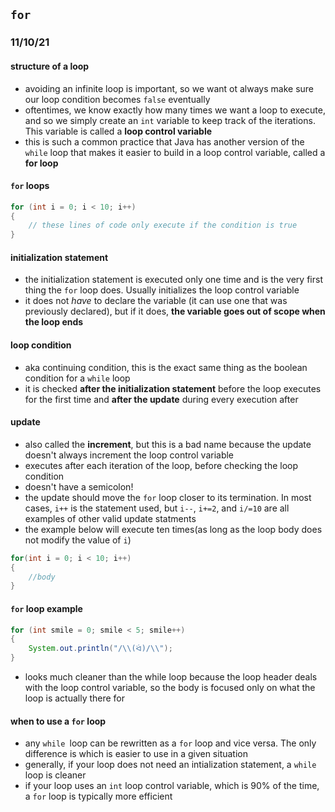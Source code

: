 ## `for`
### 11/10/21

#### structure of a loop
- avoiding an infinite loop is important, so we want ot always make sure our loop condition becomes `false` eventually
- oftentimes, we know exactly how many times we want a loop to execute, and so we simply create an `int` variable to keep track of the iterations. This variable is called a __loop control variable__
- this is such a common practice that Java has another version of the `while` loop that makes it easier to build in a loop control variable, called a __for loop__

#### `for` loops
```java
for (int i = 0; i < 10; i++)
{
	// these lines of code only execute if the condition is true
}
```

#### initialization statement
- the initialization statement is executed only one time and is the very first thing the `for` loop does. Usually initializes the loop control variable
- it does not _have_ to declare the variable (it can use one that was previously declared), but if it does, __the variable goes out of scope when the loop ends__

#### loop condition
- aka continuing condition, this is the exact same thing as the boolean condition for a `while` loop
- it is checked __after the initialization statement__ before the loop executes for the first time and __after the update__ during every execution after

#### update
- also called the __increment__, but this is a bad name because the update doesn't always increment the loop control variable
- executes after each iteration of the loop, before checking the loop condition
- doesn't have a semicolon!
- the update should move the `for` loop closer to its termination. In most cases, `i++` is the statement used, but `i--`, `i+=2`, and `i/=10` are all examples of other valid update statments
- the example below will execute ten times(as long as the loop body does not modify the value of `i`)

```java
for(int i = 0; i < 10; i++)
{
	//body
}
```

#### `for` loop example
```java
for (int smile = 0; smile < 5; smile++)
{
	System.out.println("/\\(ᐛ)/\\");
}
```
- looks much cleaner than the while loop because the loop header deals with the loop control variable, so the body is focused only on what the loop is actually there for

#### when to use a `for` loop
- any `while `loop can be rewritten as a `for` loop and vice versa. The only difference is which is easier to use in a given situation
- generally, if your loop does not need an intialization statement, a `while` loop is cleaner
- if your loop uses an `int` loop control variable, which is 90% of the time, a `for` loop is typically more efficient
